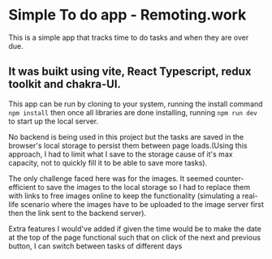 # Simple To do app - Remoting.work

This is a simple app that tracks time to do tasks and when they are over due.

## It was buikt using vite, React Typescript, redux toolkit and chakra-UI.

This app can be run by cloning to your system, running the install command `npm install` then once all libraries are done installing, running `npm run dev` to start up the local server.

No backend is being used in this project but the tasks are saved in the browser's local storage to persist them between page loads.(Using this approach, I had to limit what I save to the storage cause of it's max capacity, not to quickly fill it to be able to save more tasks).

The only challenge faced here was for the images. It seemed counter-efficient to save the images to the local storage so I had to replace them with links to free images online to keep the functionality (simulating a real-life scenario where the images have to be uploaded to the image server first then the link sent to the backend server).

Extra features I would've added if given the time would be to make the date at the top of the page functional such that on click of the next and previous button, I can switch between tasks of different days
